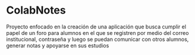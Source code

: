 # ColabNotes
Proyecto enfocado en la creación de una aplicación que busca cumplir el papel de un foro para alumnos en el que se registren por medio del correo institucional, contraseña y luego se puedan comunicar con otros alumnos, generar notas y apoyarse en sus estudios
